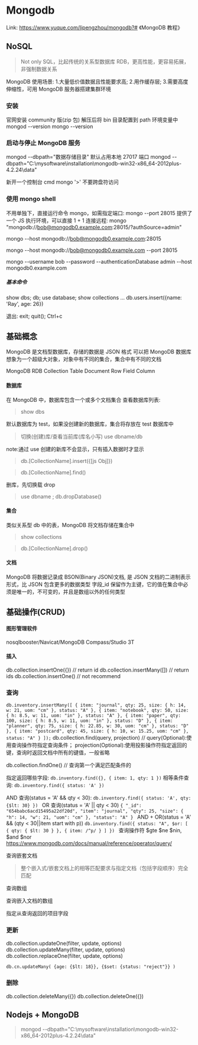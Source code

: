 # Mongodb

Link: https://www.yuque.com/lipengzhou/mongodb?# 《MongoDB 教程》

## NoSQL

> Not only SQL，比起传统的关系型数据库 RDB，更高性能，更容易拓展，非强制数据关系

MongoDB 使用场景: 1.大量低价值数据且性能要求高; 2.用作缓存层; 3.需要高度伸缩性，可用 MongoDB 服务器搭建集群环境

### 安装

官网安装 community 版(zip 包)
解压后将 bin 目录配置到 path 环境变量中
mongod --version
mongo --version

### 启动与停止 MongoDB 服务

mongod --dbpath="数据存储目录" 默认占用本地 27017 端口
mongod --dbpath="C:\mysoftware\installation\mongodb-win32-x86_64-2012plus-4.2.24\data"

新开一个控制台 cmd
mongo
'>'
不要跨盘符访问

### 使用 mongo shell

不用单独下，直接运行命令 mongo，如需指定端口: mongo --port 28015
提供了一个 JS 执行环境，可以直接 1 + 1
连接远程:
mongo "mongodb://bob@mongodb0.example.com:28015/?authSource=admin"

mongo --host mongodb://bob@mongodb0.example.com:28015

mongo --host mongodb://bob@mongodb0.example.com --port 28015

mongo --username bob --password --authenticationDatabase admin --host mongodb0.example.com

##### 基本命令

show dbs; db; use database; show collections ...
db.users.insert({name: 'Ray', age: 26})

退出: exit; quit(); Ctrl+c

## 基础概念

MongoDB 是文档型数据库，存储的数据是 JSON 格式
可以把 MongoDB 数据库想象为一个超级大对象，对象中有不同的集合，集合中有不同的文档

MongoDB RDB
Collection Table
Document Row
Field Column

#### 数据库

在 MongoDB 中，数据库包含一个或多个文档集合
查看数据库列表:

> show dbs

默认数据库为 test，如果没创建新的数据库，集合将存放在 test 数据库中

> 切换(创建)库/查看当前库(库名小写)
> use dbname/db

note:通过 use 创建的新库不会显示，只有插入数据时才显示

> db.[CollectionName].insert({[js Obj]})

> db.[CollectionName].find()

删库，先切换载 drop

> use dbname ; db.dropDatabase()

#### 集合

类似关系型 db 中的表，MongoDB 将文档存储在集合中

> show collections

> db.[CollectionName].drop()

#### 文档

MongoDB 将数据记录成 BSON(Binary JSON)文档, 是 JSON 文档的二进制表示形式，比 JSON 包含更多的数据类型
字段\_id 保留作为主键，它的值在集合中必须是唯一的，不可变的，并且是数组以外的任何类型

## 基础操作(CRUD)

#### 图形管理软件

nosqlbooster/Navicat/MongoDB Compass/Studio 3T

#### 插入

db.collection.insertOne({}) // return id
db.collection.insertMany([]) // return ids
db.collection.insertOne() // not recommend

### 查询

`db.inventory.insertMany([
   { item: "journal", qty: 25, size: { h: 14, w: 21, uom: "cm" }, status: "A" },
   { item: "notebook", qty: 50, size: { h: 8.5, w: 11, uom: "in" }, status: "A" },
   { item: "paper", qty: 100, size: { h: 8.5, w: 11, uom: "in" }, status: "D" },
   { item: "planner", qty: 75, size: { h: 22.85, w: 30, uom: "cm" }, status: "D" },
   { item: "postcard", qty: 45, size: { h: 10, w: 15.25, uom: "cm" }, status: "A" }
]);`
db.collection.find(query, projection) // query(Optional):使用查询操作符指定查询条件；
projection(Optional):使用投影操作符指定返回的键，查询时返回文档中所有的键值，一般省略

db.collection.findOne() // 查询第一个满足匹配条件的

指定返回哪些字段:
`db.inventory.find({}, {
    item: 1,
    qty: 1
})`
相等条件查询:
`db.inventory.find({
    status: 'A'
})
`

AND 查询(status = 'A' && qty < 30):
`db.inventory.find({
    status: 'A',
    qty: {$lt: 30}
})
`
OR 查询(status = 'A' || qty < 30)
`{
  "_id": "654babc6acd15495a22df20d",
  "item": "journal",
  "qty": 25,
  "size": {
    "h": 14,
    "w": 21,
    "uom": "cm"
  },
  "status": "A"
}
`
AND + OR(status = 'A' && (qty < 30||item start with p))
`db.inventory.find({
  status: "A",
  $or: [ { qty: { $lt: 30 } }, { item: /^p/ } ]
})
`
查询操作符
$gte $ne $nin, $and $nor
https://www.mongodb.com/docs/manual/reference/operator/query/

查询嵌套文档

> 整个嵌入式/嵌套文档上的相等匹配要求与指定文档（包括字段顺序）完全匹配

查询数组

查询嵌入文档的数组

指定从查询返回的项目字段

### 更新

db.collection.updateOne(filter, update, options)
db.collection.updateMany(filter, update, options)
db.collection.replaceOne(filter, update, options)

`db.cn.updateMany(
  {age: {$lt: 18}},
  {$set: {status: "reject"}}
)`

### 删除
db.collection.deleteMany({})
db.collection.deleteOne({})


## Nodejs + MongoDB


> mongod --dbpath="C:\mysoftware\installation\mongodb-win32-x86_64-2012plus-4.2.24\data"
